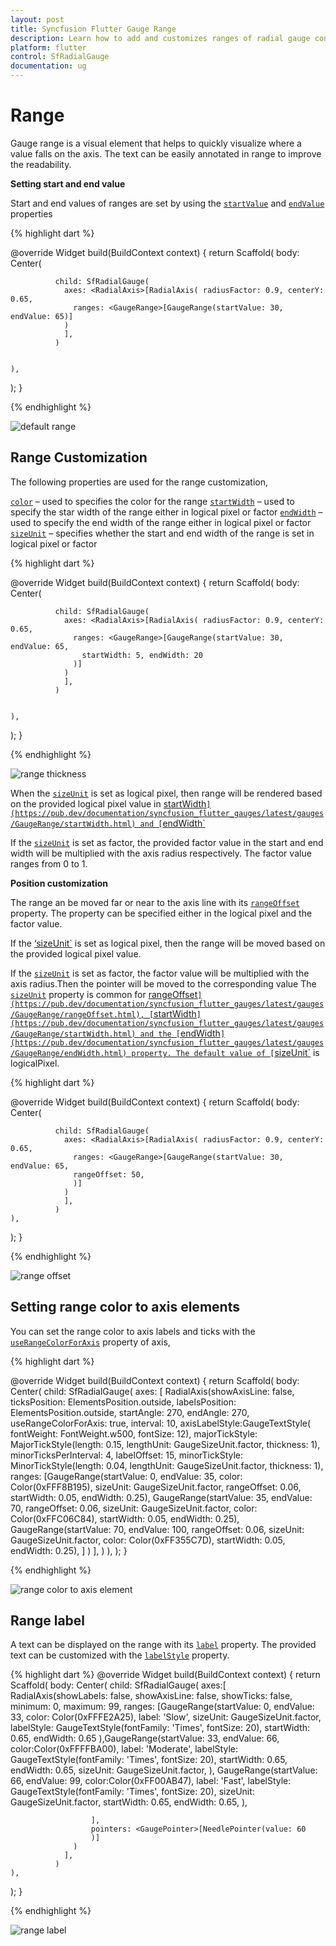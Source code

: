 ```yaml
---
layout: post
title: Syncfusion Flutter Gauge Range
description: Learn how to add and customizes ranges of radial gauge control
platform: flutter
control: SfRadialGauge
documentation: ug
---
```


# Range

Gauge range is a visual element that helps to quickly visualize where a value falls on the axis. The text can be easily annotated in range to improve the readability.

**Setting start and end value**

Start and end values of ranges are set by using the [`startValue`](https://pub.dev/documentation/syncfusion_flutter_gauges/latest/gauges/GaugeRange/startValue.html) and [`endValue`](https://pub.dev/documentation/syncfusion_flutter_gauges/latest/gauges/GaugeRange/endValue.html) properties

{% highlight dart %}

@override
Widget build(BuildContext context) {
  return Scaffold(
    body: Center(

              child: SfRadialGauge(
                axes: <RadialAxis>[RadialAxis( radiusFactor: 0.9, centerY: 0.65,
                  ranges: <GaugeRange>[GaugeRange(startValue: 30, endValue: 65)]
                )
                ],
              )


    ),
  );
}


{% endhighlight %}

![default range](images/range/range_default.jpg)

## Range Customization

 The following properties are used for the range customization,

[`color`](https://pub.dev/documentation/syncfusion_flutter_gauges/latest/gauges/GaugeRange/color.html) – used to specifies the color for the range
[`startWidth`](https://pub.dev/documentation/syncfusion_flutter_gauges/latest/gauges/GaugeRange/startWidth.html) – used to specify the star width of the range either in logical pixel or factor
[`endWidth`](https://pub.dev/documentation/syncfusion_flutter_gauges/latest/gauges/GaugeRange/endWidth.html) – used to specify the end width of the range either in logical pixel or factor
[`sizeUnit`](https://pub.dev/documentation/syncfusion_flutter_gauges/latest/gauges/GaugeRange/sizeUnit.html) – specifies whether the start and end width of the range is set in logical pixel or factor

{% highlight dart %}

@override
Widget build(BuildContext context) {
  return Scaffold(
    body: Center(

              child: SfRadialGauge(
                axes: <RadialAxis>[RadialAxis( radiusFactor: 0.9, centerY: 0.65,
                  ranges: <GaugeRange>[GaugeRange(startValue: 30, endValue: 65,
                    startWidth: 5, endWidth: 20
                  )]
                )
                ],
              )


    ),
  );
}

{% endhighlight %}

![range thickness](images/range/range_thickness.jpg)

When the [`sizeUnit`](https://pub.dev/documentation/syncfusion_flutter_gauges/latest/gauges/GaugeRange/sizeUnit.html) is set as logical pixel, then range will be rendered based on the provided logical pixel value in [startWidth`](https://pub.dev/documentation/syncfusion_flutter_gauges/latest/gauges/GaugeRange/startWidth.html) and [`endWidth`](https://pub.dev/documentation/syncfusion_flutter_gauges/latest/gauges/GaugeRange/endWidth.html)

If the [`sizeUnit`](https://pub.dev/documentation/syncfusion_flutter_gauges/latest/gauges/GaugeRange/sizeUnit.html) is set as factor, the provided factor value in the start and end width will be multiplied with the axis radius respectively. The factor value ranges from 0 to 1.

**Position customization**

 The range an be moved far or near to the axis line with its [`rangeOffset`](https://pub.dev/documentation/syncfusion_flutter_gauges/latest/gauges/GaugeRange/rangeOffset.html) property. The property can be specified either in the logical pixel and the factor value. 

If the [‘sizeUnit`](https://pub.dev/documentation/syncfusion_flutter_gauges/latest/gauges/GaugeRange/sizeUnit.html) is set as logical pixel, then the range will be moved based on the provided logical pixel value.

If the [`sizeUnit`](https://pub.dev/documentation/syncfusion_flutter_gauges/latest/gauges/GaugeRange/sizeUnit.html) is set as factor, the factor value will be multiplied with the axis radius.Then the pointer will be moved to the corresponding value
The [`sizeUnit`](https://pub.dev/documentation/syncfusion_flutter_gauges/latest/gauges/GaugeRange/sizeUnit.html) property is common for [rangeOffset`](https://pub.dev/documentation/syncfusion_flutter_gauges/latest/gauges/GaugeRange/rangeOffset.html), [`startWidth`](https://pub.dev/documentation/syncfusion_flutter_gauges/latest/gauges/GaugeRange/startWidth.html) and the [`endWidth`](https://pub.dev/documentation/syncfusion_flutter_gauges/latest/gauges/GaugeRange/endWidth.html) property. The default value of [`sizeUnit`](https://pub.dev/documentation/syncfusion_flutter_gauges/latest/gauges/GaugeRange/sizeUnit.html) is logicalPixel.

{% highlight dart %}

@override
Widget build(BuildContext context) {
  return Scaffold(
    body: Center(

              child: SfRadialGauge(
                axes: <RadialAxis>[RadialAxis( radiusFactor: 0.9, centerY: 0.65,
                  ranges: <GaugeRange>[GaugeRange(startValue: 30, endValue: 65,
                  rangeOffset: 50,
                  )]
                )
                ],
              )
    ),
  );
}
 
{% endhighlight %}

![range offset](images/range/range_offset.jpg)

## Setting range color to axis elements

You can set the range color to axis labels and ticks with the [`useRangeColorForAxis`](https://pub.dev/documentation/syncfusion_flutter_gauges/latest/gauges/GaugeAxis/useRangeColorForAxis.html) property of axis,

{% highlight dart %}

@override
Widget build(BuildContext context) {
  return Scaffold(
    body: Center(
              child: SfRadialGauge(
                axes: <RadialAxis>[
                  RadialAxis(showAxisLine: false, 
                      ticksPosition: ElementsPosition.outside,
                      labelsPosition: ElementsPosition.outside,
                      startAngle: 270, endAngle: 270, useRangeColorForAxis: true,
                       interval: 10,
                      axisLabelStyle:GaugeTextStyle(
                          fontWeight: FontWeight.w500,
                          fontSize: 12),
                      majorTickStyle: MajorTickStyle(length: 0.15,
                          lengthUnit: GaugeSizeUnit.factor,
                          thickness: 1),
                      minorTicksPerInterval: 4, labelOffset: 15,
                      minorTickStyle: MinorTickStyle(length: 0.04,
                          lengthUnit: GaugeSizeUnit.factor,
                          thickness: 1),
                      ranges: <GaugeRange>[GaugeRange(startValue: 0, endValue: 35,
                          color: Color(0xFFF8B195),
                          sizeUnit: GaugeSizeUnit.factor,
                          rangeOffset: 0.06,
                          startWidth: 0.05, endWidth: 0.25),
                        GaugeRange(startValue: 35, endValue: 70,
                            rangeOffset: 0.06,
                            sizeUnit: GaugeSizeUnit.factor,
                            color: Color(0xFFC06C84),
                            startWidth: 0.05, endWidth: 0.25),
                        GaugeRange(startValue: 70, endValue: 100,
                            rangeOffset: 0.06,
                            sizeUnit: GaugeSizeUnit.factor,
                            color: Color(0xFF355C7D),
                            startWidth: 0.05, endWidth: 0.25),
                      ]
                  )
                ],
              )
    ),
  );
}

{% endhighlight %}

![range color to axis element](images/range/range_axislabels.jpg)

## Range label

A text can be displayed on the range with its [`label`](https://pub.dev/documentation/syncfusion_flutter_gauges/latest/gauges/GaugeRange/label.html) property. The provided text can be customized with the [`labelStyle`](https://pub.dev/documentation/syncfusion_flutter_gauges/latest/gauges/GaugeRange/labelStyle.html) property.

{% highlight dart %}
@override
Widget build(BuildContext context) {
  return Scaffold(
    body: Center(
              child: SfRadialGauge(
                axes:<RadialAxis>[
                  RadialAxis(showLabels: false, showAxisLine: false, showTicks: false,
                      minimum: 0, maximum: 99, 
                      ranges: <GaugeRange>[GaugeRange(startValue: 0, endValue: 33,
                          color: Color(0xFFFE2A25), label: 'Slow',
                          sizeUnit: GaugeSizeUnit.factor,
                          labelStyle: GaugeTextStyle(fontFamily: 'Times', fontSize:  20),
                          startWidth: 0.65, endWidth: 0.65
                      ),GaugeRange(startValue: 33, endValue: 66,
                        color:Color(0xFFFFBA00), label: 'Moderate',
                        labelStyle: GaugeTextStyle(fontFamily: 'Times', fontSize:   20),
                        startWidth: 0.65, endWidth: 0.65, sizeUnit: GaugeSizeUnit.factor,
                      ),
                        GaugeRange(startValue: 66, endValue: 99,
                          color:Color(0xFF00AB47), label: 'Fast',
                          labelStyle: GaugeTextStyle(fontFamily: 'Times', fontSize:   20),
                          sizeUnit: GaugeSizeUnit.factor,
                          startWidth: 0.65, endWidth: 0.65,
                        ),

                      ],
                      pointers: <GaugePointer>[NeedlePointer(value: 60
                      )]
                  )
                ],
              )
    ),
  );
}

{% endhighlight %}

![range label](images/range/range_datalabel.jpg)



